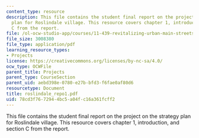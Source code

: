 ```yaml
---
content_type: resource
description: This file contains the student final report on the project on the strategy
  plan for Roslindale village. This resource covers chapter 1, introduction, and section
  C from the report.
file: /ol-ocw-studio-app/courses/11-439-revitalizing-urban-main-streets-hyde-jackson-square-roslindale-square-boston-spring-2005/78cd3f7672944bc5a04fc16a361fcff2_roslindale_repo1.pdf
file_size: 3008380
file_type: application/pdf
learning_resource_types:
- Projects
license: https://creativecommons.org/licenses/by-nc-sa/4.0/
ocw_type: OCWFile
parent_title: Projects
parent_type: CourseSection
parent_uid: aebd398e-0780-e27b-bfd3-f6fae0af80d6
resourcetype: Document
title: roslindale_repo1.pdf
uid: 78cd3f76-7294-4bc5-a04f-c16a361fcff2
---
```

This file contains the student final report on the project on the strategy plan for Roslindale village. This resource covers chapter 1, introduction, and section C from the report.